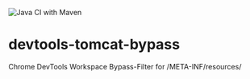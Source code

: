 ![Java CI with Maven](https://github.com/enexusde/devtools-tomcat-bypass/workflows/Java%20CI%20with%20Maven/badge.svg)

# devtools-tomcat-bypass
Chrome DevTools Workspace Bypass-Filter for /META-INF/resources/
